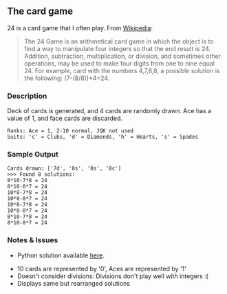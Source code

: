 ## The card game

24 is a card game that I often play. From [Wikipedia](http://en.wikipedia.org/wiki/24_Game):
> The 24 Game is an arithmetical card game in which the object is to find a way to manipulate
> four integers so that the end result is 24. Addition, subtraction, multiplication, or division,
> and sometimes other operations, may be used to make four digits from one to nine equal 24.
> For example, card with the numbers 4,7,8,8, a possible solution is the following: (7-(8/8))*4=24.

### Description

Deck of cards is generated, and 4 cards are randomly drawn. Ace has a value of 1, and face cards are discarded.

    Ranks: Ace = 1, 2-10 normal, JQK not used
    Suits: 'c' = Clubs, 'd' = Diamonds, 'h' = Hearts, 's' = Spades

### Sample Output

    Cards drawn: ['7d', '8s', '0s', '8c']
    >>> Found 8 solutions:
    8*10-7*8 = 24
    8*10-8*7 = 24
    10*8-7*8 = 24
    10*8-8*7 = 24
    10*8-7*8 = 24
    10*8-8*7 = 24
    8*10-7*8 = 24
    8*10-8*7 = 24

### Notes & Issues
* Python solution available [here](https://github.com/dsoegijono/code-bits/blob/master/solvers/twentyfour.py).
- 10 cards are represented by '0', Aces are represented by '1'
- Doesn't consider divisions: Divisions don't play well with integers :(
- Displays same but rearranged solutions
